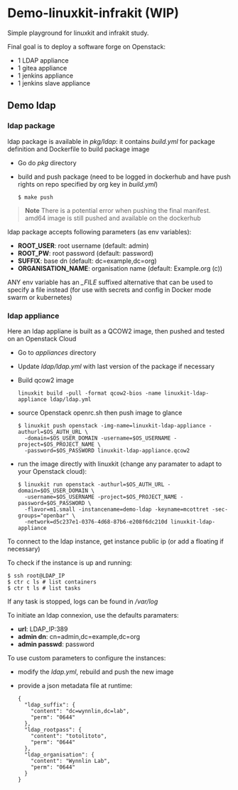 # Demo-linuxkit-infrakit (WIP)

Simple playground for linuxkit and infrakit study.

Final goal is to deploy a software forge on Openstack:

* 1 LDAP appliance
* 1 gitea appliance
* 1 jenkins appliance
* 1 jenkins slave appliance

## Demo ldap

### ldap package

ldap package is available in *pkg/ldap*: it contains *build.yml* for package
definition and Dockerfile to build package image

* Go do *pkg* directory
* build and push package (need to be logged in dockerhub and have push rights
  on repo specified by org key in *build.yml*)

  ```
  $ make push
  ```

> **Note**
> There is a potential error when pushing the final manifest. amd64 image is
> still pushed and available on the dockerhub

ldap package accepts following parameters (as env variables):

* **ROOT_USER**: root username (default: admin)
* **ROOT_PW**: root password (default: password)
* **SUFFIX**: base dn (default: dc=example,dc=org)
* **ORGANISATION_NAME**: organisation name (default: Example.org (c))

ANY env variable has an *_FILE* suffixed alternative that can be used to
specify a file instead (for use with secrets and config in Docker mode swarm or kubernetes)

### ldap appliance

Here an ldap appliane is built as a QCOW2 image, then pushed and tested on an
Openstack Cloud

* Go to *appliances* directory
* Update *ldap/ldap.yml* with last version of the package if necessary
* Build qcow2 image

  ```
  linuxkit build -pull -format qcow2-bios -name linuxkit-ldap-appliance ldap/ldap.yml
  ```

* source Openstack openrc.sh then push image to glance

  ```
  $ linuxkit push openstack -img-name=linuxkit-ldap-appliance -authurl=$OS_AUTH_URL \
    -domain=$OS_USER_DOMAIN -username=$OS_USERNAME -project=$OS_PROJECT_NAME \
    -password=$OS_PASSWORD linuxkit-ldap-appliance.qcow2
  ```

* run the image directly with linuxkit (change any paramater to adapt to your
  Openstack cloud):

  ```
  $ linuxkit run openstack -authurl=$OS_AUTH_URL -domain=$OS_USER_DOMAIN \
    -username=$OS_USERNAME -project=$OS_PROJECT_NAME -password=$OS_PASSWORD \
    -flavor=m1.small -instancename=demo-ldap -keyname=mcottret -sec-groups="openbar" \
    -network=d5c237e1-0376-4d68-87b6-e208f6dc210d linuxkit-ldap-appliance
  ```

To connect to the ldap instance, get instance public ip (or add a floating
if necessary)

To check if the instance is up and running:

```
$ ssh root@LDAP_IP
$ ctr c ls # list containers
$ ctr t ls # list tasks
```

If any task is stopped, logs can be found in */var/log*

To initiate an ldap connexion, use the defaults paramaters:

* **url**: LDAP_IP:389
* **admin dn**: cn=admin,dc=example,dc=org
* **admin passwd**: password

To use custom parameters to configure the instances:

* modify the *ldap.yml*, rebuild and push the new image
* provide a json metadata file at runtime:

  ```
  {
    "ldap_suffix": {
      "content": "dc=wynnlin,dc=lab",
      "perm": "0644"
    },
    "ldap_rootpass": {
      "content": "totolitoto",
      "perm": "0644"
    },
    "ldap_organisation": {
      "content": "Wynnlin Lab",
      "perm": "0644"
    }
  }
  ```
